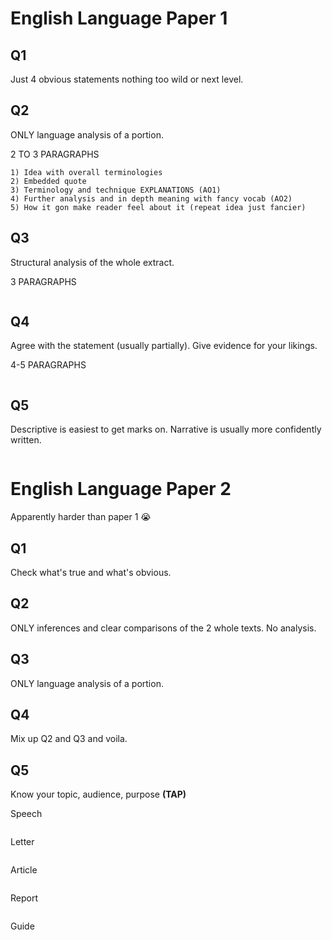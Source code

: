 # English Language Paper 1

## Q1

Just 4 obvious statements nothing too wild or next level.

## Q2

ONLY language analysis of a portion.

2 TO 3 PARAGRAPHS
```
1) Idea with overall terminologies
2) Embedded quote
3) Terminology and technique EXPLANATIONS (AO1)
4) Further analysis and in depth meaning with fancy vocab (AO2)
5) How it gon make reader feel about it (repeat idea just fancier)
```

## Q3

Structural analysis of the whole extract.

3 PARAGRAPHS
```

```

## Q4

Agree with the statement (usually partially). Give evidence for your likings.

4-5 PARAGRAPHS
```

```

## Q5

Descriptive is easiest to get marks on. Narrative is usually more confidently written.

```

```

# English Language Paper 2

Apparently harder than paper 1 😭

## Q1

Check what's true and what's obvious.

## Q2

ONLY inferences and clear comparisons of the 2 whole texts. No analysis.

## Q3

ONLY language analysis of a portion.

## Q4

Mix up Q2 and Q3 and voila.

## Q5

Know your topic, audience, purpose **(TAP)**

Speech
```

```

Letter
```

```

Article
```

```

Report
```

```

Guide
```

```
